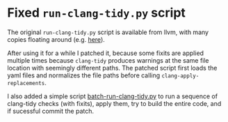 # Fixed `run-clang-tidy.py` script

The original `run-clang-tidy.py` script is available from llvm, with many copies floating around (e.g. [here](https://clang.llvm.org/extra/doxygen/run-clang-tidy_8py_source.html)).

After using it for a while I patched it, because some fixits are applied multiple times because `clang-tidy` produces warnings at the same file location with seemingly different paths.
The patched script first loads the yaml files and normalizes the file paths before calling `clang-apply-replacements`.

I also added a simple script [batch-run-clang-tidy.py](batch-run-clang-tidy.py) to run a sequence of clang-tidy checks (with fixits), apply them, try to build the entire code, and if sucessful commit the patch.
